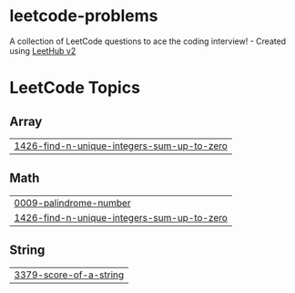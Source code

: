 # leetcode-problems
A collection of LeetCode questions to ace the coding interview! - Created using [LeetHub v2](https://github.com/arunbhardwaj/LeetHub-2.0)

<!---LeetCode Topics Start-->
# LeetCode Topics
## Array
|  |
| ------- |
| [1426-find-n-unique-integers-sum-up-to-zero](https://github.com/eeshwarankathi/leetcode-problems/tree/master/1426-find-n-unique-integers-sum-up-to-zero) |
## Math
|  |
| ------- |
| [0009-palindrome-number](https://github.com/eeshwarankathi/leetcode-problems/tree/master/0009-palindrome-number) |
| [1426-find-n-unique-integers-sum-up-to-zero](https://github.com/eeshwarankathi/leetcode-problems/tree/master/1426-find-n-unique-integers-sum-up-to-zero) |
## String
|  |
| ------- |
| [3379-score-of-a-string](https://github.com/eeshwarankathi/leetcode-problems/tree/master/3379-score-of-a-string) |
<!---LeetCode Topics End-->